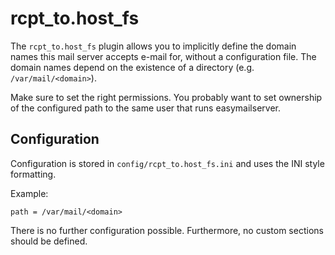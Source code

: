 rcpt\_to.host\_fs
========

The `rcpt_to.host_fs` plugin allows you to implicitly define the domain names
this mail server accepts e-mail for, without a configuration file. The domain
names depend on the existence of a directory (e.g. `/var/mail/<domain>`).

Make sure to set the right permissions. You probably want to set ownership of
the configured path to the same user that runs easymailserver.

Configuration
-------------

Configuration is stored in `config/rcpt_to.host_fs.ini` and uses the INI style
formatting.

Example:

    path = /var/mail/<domain>

There is no further configuration possible. Furthermore, no custom sections
should be defined.
